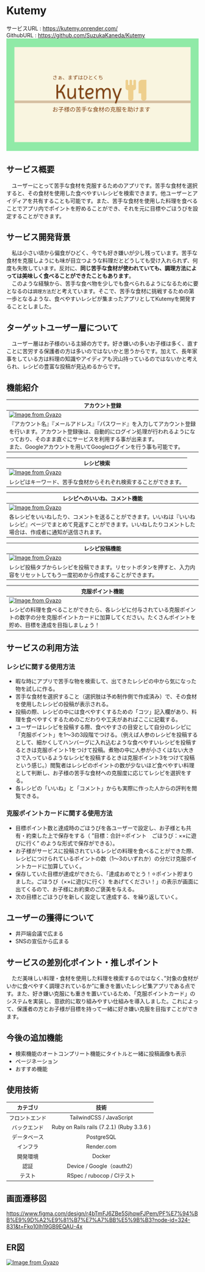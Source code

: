 # Kutemy
サービスURL : https://kutemy.onrender.com/  
GithubURL : https://github.com/SuzukaKaneda/Kutemy
![alt text](app/assets/images/OGP_default.png)


## サービス概要
&emsp;ユーザーにとって苦手な食材を克服するためのアプリです。苦手な食材を選択すると、その食材を使用した食べやすいレシピを検索できます。他ユーザーとアイディアを共有することも可能です。また、苦手な食材を使用した料理を食べることでアプリ内でポイントを貯めることができ、それを元に目標やごほうびを設定することができます。

## サービス開発背景
&emsp;私は小さい頃から偏食がひどく、今でも好き嫌いが少し残っています。苦手な食材を克服しようにも味が目立つような料理だとどうしても受け入れられず、何度も失敗しています。反対に、**同じ苦手な食材が使われていても、調理方法によっては美味しく食べることができたこともあります**。<br>　このような経験から、苦手な食べ物を少しでも食べられるようになるために要となるのは`調理方法`だと考えています。そこで、苦手な食材に挑戦するための第一歩となるような、食べやすいレシピが集まったアプリとしてKutemyを開発することとしました。

## ターゲットユーザー層について
&emsp;ユーザー層はお子様のいる主婦の方です。好き嫌いの多いお子様は多く、直すことに苦労する保護者の方は多いのではないかと思うからです。加えて、長年家事をしている方は料理の知識やアイディアも沢山持っているのではないかと考えられ、レシピの豊富な投稿が見込めるからです。

## 機能紹介
|アカウント登録|
|---|
|[![Image from Gyazo](https://i.gyazo.com/66c7f87c9272dd13351b952302a5f9da.png)](https://gyazo.com/66c7f87c9272dd13351b952302a5f9da)  |
|『アカウント名』『メールアドレス』『パスワード』を入力してアカウント登録を行います。アカウント登録後は、自動的にログイン処理が行われるようになっており、そのまま直ぐにサービスを利用する事が出来ます。<br>また、Googleアカウントを用いてGoogleログインを行う事も可能です。|

|レシピ検索|
|---|
|[![Image from Gyazo](https://i.gyazo.com/ddbba650755a4914d902d7ea46dff9de.png)](https://gyazo.com/ddbba650755a4914d902d7ea46dff9de)  |
|レシピはキーワード、苦手な食材からそれぞれ検索することができます。|

|レシピへのいいね、コメント機能|
|---|
|[![Image from Gyazo](https://i.gyazo.com/76be537e4952c78d9120f492f4e9e302.gif)](https://gyazo.com/76be537e4952c78d9120f492f4e9e302)  |
|各レシピをいいねしたり、コメントを送ることができます。いいねは『いいねレシピ』ページでまとめて見返すことができます。いいねしたりコメントした場合は、作成者に通知が送信されます。|

|レシピ投稿機能|
|---|
|[![Image from Gyazo](https://i.gyazo.com/539462d497c13fa785976527e345b02f.png)](https://gyazo.com/539462d497c13fa785976527e345b02f)  |
|レシピ投稿タブからレシピを投稿できます。リセットボタンを押すと、入力内容をリセットしてもう一度初めから作成することができます。|

|克服ポイント機能|
|---|
|[![Image from Gyazo](https://i.gyazo.com/e68156d6f3a864f618395b2bcfd9bcd7.png)](https://gyazo.com/e68156d6f3a864f618395b2bcfd9bcd7)  |
|レシピの料理を食べることができたら、各レシピに付与されている克服ポイントの数字の分を克服ポイントカードに加算してください。たくさんポイントを貯め、目標を達成を目指しましょう！|


## サービスの利用方法
### レシピに関する使用方法
- 暇な時にアプリで苦手な物を検索して、出てきたレシピの中から気になった物を試しに作る。
- 苦手な食材を選択すること（選択肢は予め制作側で作成済み）で、その食材を使用したレシピの投稿が表示される。  
- 投稿の際、レシピの中には食べやすくするための「コツ」記入欄があり、料理を食べやすくするためのこだわりや工夫があればここに記載する。  
- ユーザーはレシピを投稿する際、食べやすさの目安として自分のレシピに「克服ポイント」を1〜3の3段階でつける。（例えば人参のレシピを投稿するとして、細かくしてハンバーグに入れ込むような食べやすいレシピを投稿するときは克服ポイント1をつけて投稿。煮物の中に人参が小さくはない大きさで入っているようなレシピを投稿するときは克服ポイント3をつけて投稿という感じ。）閲覧者はレシピのポイントの数が少ないほど食べやすい料理として判断し、お子様の苦手な食材への克服度に応じてレシピを選択をする。
- 各レシピの「いいね」と「コメント」からも実際に作った人からの評判を閲覧できる。 

### 克服ポイントカードに関する使用方法
- 目標ポイント数と達成時のごほうびを各ユーザーで設定し、お子様とも共有・約束した上で保存をする（ ”目標：合計⚪︎ポイント　ごほうび：××に遊びに行く” のような形式で保存ができる）。
- お子様がサービスに投稿されているレシピの料理を食べることができた際、レシピにつけられているポイントの数（1〜3のいずれか）の分だけ克服ポイントカードに加算していく。  
- 保存していた目標が達成ができたら、「達成おめでとう！⚪︎ポイント貯まりました。ごほうび（××に遊びに行く）をあげてください！」の表示が画面に出てくるので、お子様にお約束のご褒美を与える。
- 次の目標とごほうびを新しく設定して達成する、を繰り返していく。
  

## ユーザーの獲得について
- 井戸端会議で広まる  
- SNSの宣伝から広まる  

## サービスの差別化ポイント・推しポイント
&emsp;ただ美味しい料理・食材を使用した料理を検索するのではなく、”対象の食材がいかに食べやすく調理されているか”に重きを置いたレシピ集アプリである点です。また、好き嫌い克服にも重きを置いているため、「克服ポイントカード」のシステムを実装し、意欲的に取り組みやすい仕組みを導入しました。これによって、保護者の方とお子様が目標を持って一緒に好き嫌い克服を目指すことができます。

## 今後の追加機能
- 検索機能のオートコンプリート機能にタイトルと一緒に投稿画像も表示
- ページネーション 
- おすすめ機能

## 使用技術
| カテゴリ | 技術 |
|:---:|:---:|
|フロントエンド|TailwindCSS / JavaScript|
|バックエンド|Ruby on Rails rails (7.2.1) (Ruby 3.3.6 )|
|データベース|PostgreSQL|
|インフラ|Render.com|
|開発環境|Docker|
|認証|Device / Google（oauth2）|
|テスト|RSpec / rubocop / CIテスト|

## 画面遷移図
https://www.figma.com/design/r4bTmFJ6ZBe5SjhqwFJPem/PF%E7%94%BB%E9%9D%A2%E9%81%B7%E7%A7%BB%E5%9B%B3?node-id=324-831&t=Fko10lh19GB9EQAU-4x

## ER図
[![Image from Gyazo](https://i.gyazo.com/0037b1b8b85af94b0b6da7323afdaccf.png)](https://gyazo.com/0037b1b8b85af94b0b6da7323afdaccf)
